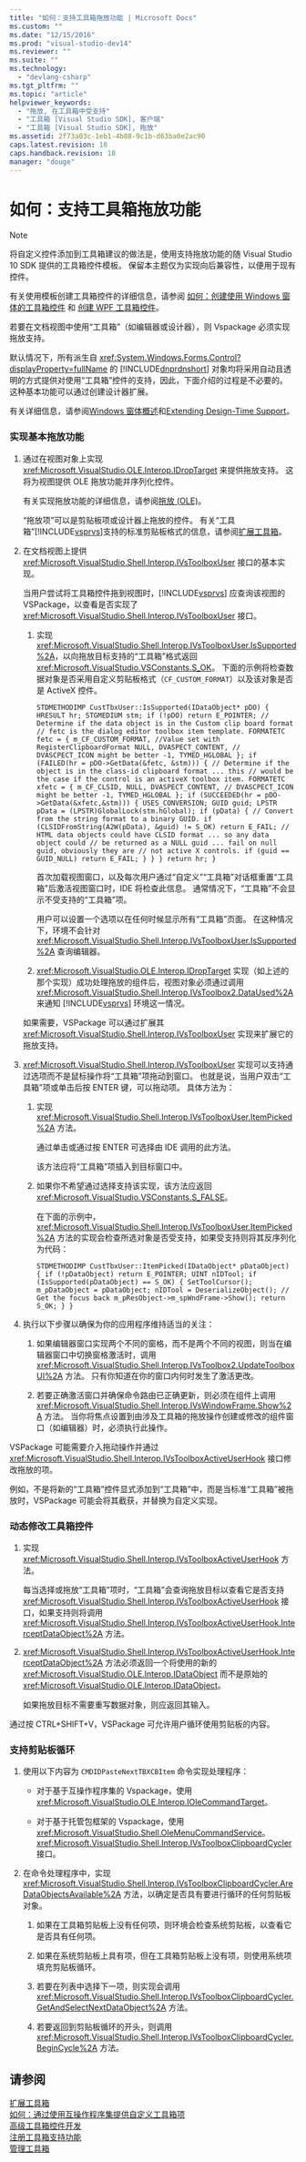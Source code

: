 ```yaml
---
title: "如何：支持工具箱拖放功能 | Microsoft Docs"
ms.custom: ""
ms.date: "12/15/2016"
ms.prod: "visual-studio-dev14"
ms.reviewer: ""
ms.suite: ""
ms.technology: 
  - "devlang-csharp"
ms.tgt_pltfrm: ""
ms.topic: "article"
helpviewer_keywords: 
  - "拖放, 在工具箱中受支持"
  - "工具箱 [Visual Studio SDK], 客户端"
  - "工具箱 [Visual Studio SDK], 拖放"
ms.assetid: 2f73a03c-1eb1-4b88-9c1b-d63ba0e2ac90
caps.latest.revision: 18
caps.handback.revision: 18
manager: "douge"
---
```

# 如何：支持工具箱拖放功能
> [!NOTE]
>  将自定义控件添加到工具箱建议的做法是，使用支持拖放功能的随 Visual Studio 10 SDK 提供的工具箱控件模板。 保留本主题仅为实现向后兼容性，以便用于现有控件。  
>   
>  有关使用模板创建工具箱控件的详细信息，请参阅 [如何：创建使用 Windows 窗体的工具箱控件](../misc/how-to-create-a-toolbox-control-that-uses-windows-forms.md) 和 [创建 WPF 工具箱控件](../extensibility/creating-a-wpf-toolbox-control.md)。  
  
 若要在文档视图中使用“工具箱”（如编辑器或设计器），则 Vspackage 必须实现拖放支持。  
  
 默认情况下，所有派生自 <xref:System.Windows.Forms.Control?displayProperty=fullName> 的 [!INCLUDE[dnprdnshort](../code-quality/includes/dnprdnshort_md.md)] 对象均将采用自动且透明的方式提供对使用“工具箱”控件的支持，因此，下面介绍的过程是不必要的。 这种基本功能可以通过创建设计器扩展。  
  
 有关详细信息，请参阅[Windows 窗体概述](../Topic/Windows%20Forms%20Overview.md)和[Extending Design\-Time Support](../Topic/Extending%20Design-Time%20Support.md)。  
  
### 实现基本拖放功能  
  
1.  通过在视图对象上实现 <xref:Microsoft.VisualStudio.OLE.Interop.IDropTarget> 来提供拖放支持。 这将为视图提供 OLE 拖放功能并序列化控件。  
  
     有关实现拖放功能的详细信息，请参阅[拖放 \(OLE\)](/visual-cpp/mfc/drag-and-drop-ole)。  
  
     “拖放项”可以是剪贴板项或设计器上拖放的控件。 有关“工具箱”[!INCLUDE[vsprvs](../code-quality/includes/vsprvs_md.md)]支持的标准剪贴板格式的信息，请参阅[扩展工具箱](../misc/extending-the-toolbox.md)。  
  
2.  在文档视图上提供 <xref:Microsoft.VisualStudio.Shell.Interop.IVsToolboxUser> 接口的基本实现。  
  
     当用户尝试将工具箱控件拖到视图时，[!INCLUDE[vsprvs](../code-quality/includes/vsprvs_md.md)] 应查询该视图的 VSPackage，以查看是否实现了 <xref:Microsoft.VisualStudio.Shell.Interop.IVsToolboxUser> 接口。  
  
    1.  实现 <xref:Microsoft.VisualStudio.Shell.Interop.IVsToolboxUser.IsSupported%2A>，以向拖放目标支持的“工具箱”格式返回 <xref:Microsoft.VisualStudio.VSConstants.S_OK>。 下面的示例将检查数据对象是否采用自定义剪贴板格式（`CF_CUSTOM_FORMAT`）以及该对象是否是 ActiveX 控件。  
  
        ```cpp#  
        STDMETHODIMP CustTbxUser::IsSupported(IDataObject* pDO) { HRESULT hr; STGMEDIUM stm; if (!pDO) return E_POINTER; // Determine if the data object is in the Custom clip board format // fetc is the dialog editor toolbox item template. FORMATETC fetc = { m_CF_CUSTOM_FORMAT, //Value set with RegisterClipboardFormat NULL, DVASPECT_CONTENT, // DVASCPECT_ICON might be better -1, TYMED_HGLOBAL }; if (FAILED(hr = pDO->GetData(&fetc, &stm))) { // Determine if the object is in the class-id clipboard format ... this // would be the case if the control is an activeX toolbox item. FORMATETC xfetc = { m_CF_CLSID, NULL, DVASPECT_CONTENT, // DVASCPECT_ICON might be better -1, TYMED_HGLOBAL }; if (SUCCEEDED(hr = pDO->GetData(&xfetc,&stm))) { USES_CONVERSION; GUID guid; LPSTR pData = (LPSTR)GlobalLock(stm.hGlobal); if (pData) { // Convert from the string format to a binary GUID. if (CLSIDFromString(A2W(pData), &guid) != S_OK) return E_FAIL; // HTML data objects could have CLSID format ... so any data object could // be returned as a NULL guid ... fail on null guid, obviously they are // not active X controls. if (guid == GUID_NULL) return E_FAIL; } } } return hr; }  
        ```  
  
         首次加载视图窗口，以及每次用户通过“自定义”“工具箱”对话框重置“工具箱”后激活视图窗口时，IDE 将检查此信息。 通常情况下，“工具箱”不会显示不受支持的“工具箱”项。  
  
         用户可以设置一个选项以在任何时候显示所有“工具箱”页面。 在这种情况下，环境不会针对 <xref:Microsoft.VisualStudio.Shell.Interop.IVsToolboxUser.IsSupported%2A> 查询编辑器。  
  
    2.  <xref:Microsoft.VisualStudio.OLE.Interop.IDropTarget> 实现（如上述的那个实现）成功处理拖放的组件后，视图对象必须通过调用 <xref:Microsoft.VisualStudio.Shell.Interop.IVsToolbox2.DataUsed%2A> 来通知 [!INCLUDE[vsprvs](../code-quality/includes/vsprvs_md.md)] 环境这一情况。  
  
     如果需要，VSPackage 可以通过扩展其 <xref:Microsoft.VisualStudio.Shell.Interop.IVsToolboxUser> 实现来扩展它的拖放支持。  
  
3.  <xref:Microsoft.VisualStudio.Shell.Interop.IVsToolboxUser> 实现可以支持通过选项而不是鼠标操作将“工具箱”项拖动到窗口。 也就是说，当用户双击“工具箱”项或单击后按 ENTER 键，可以拖动项。 具体方法为：  
  
    1.  实现 <xref:Microsoft.VisualStudio.Shell.Interop.IVsToolboxUser.ItemPicked%2A> 方法。  
  
         通过单击或通过按 ENTER 可选择由 IDE 调用的此方法。  
  
         该方法应将“工具箱”项插入到目标窗口中。  
  
    2.  如果你不希望通过选择支持该实现，该方法应返回 <xref:Microsoft.VisualStudio.VSConstants.S_FALSE>。  
  
         在下面的示例中，<xref:Microsoft.VisualStudio.Shell.Interop.IVsToolboxUser.ItemPicked%2A> 方法的实现会检查所选对象是否受支持，如果受支持则将其反序列化为代码：  
  
        ```cpp#  
        STDMETHODIMP CustTbxUser::ItemPicked(IDataObject* pDataObject) { if (!pDataObject) return E_POINTER; UINT nIDTool; if (IsSupported(pDataObject) == S_OK) { SetToolCursor(); m_pDataObject = pDataObject; nIDTool = DeserializeObject(); // Get the focus back m_pResObject->m_spWndFrame->Show(); return S_OK; } }  
        ```  
  
4.  执行以下步骤以确保为你的应用程序维持适当的关注：  
  
    1.  如果编辑器窗口实现两个不同的窗格，而不是两个不同的视图，则当在编辑器窗口中切换窗格激活时，调用 <xref:Microsoft.VisualStudio.Shell.Interop.IVsToolbox2.UpdateToolboxUI%2A> 方法。 只有你知道在你的窗口内何时发生了激活更改。  
  
    2.  若要正确激活窗口并确保命令路由已正确更新，则必须在组件上调用 <xref:Microsoft.VisualStudio.Shell.Interop.IVsWindowFrame.Show%2A> 方法。 当你将焦点设置到由涉及工具箱的拖放操作创建或修改的组件窗口（如编辑器）时，必须执行此操作。  
  
 VSPackage 可能需要介入拖动操作并通过 <xref:Microsoft.VisualStudio.Shell.Interop.IVsToolboxActiveUserHook> 接口修改拖放的项。  
  
 例如，不是将新的“工具箱”控件显式添加到“工具箱”中，而是当标准“工具箱”被拖放时，VSPackage 可能会将其截获，并替换为自定义实现。  
  
### 动态修改工具箱控件  
  
1.  实现 <xref:Microsoft.VisualStudio.Shell.Interop.IVsToolboxActiveUserHook> 方法。  
  
     每当选择或拖放“工具箱”项时，“工具箱”会查询拖放目标以查看它是否支持 <xref:Microsoft.VisualStudio.Shell.Interop.IVsToolboxActiveUserHook> 接口，如果支持则将调用 <xref:Microsoft.VisualStudio.Shell.Interop.IVsToolboxActiveUserHook.InterceptDataObject%2A> 方法。  
  
2.  <xref:Microsoft.VisualStudio.Shell.Interop.IVsToolboxActiveUserHook.InterceptDataObject%2A> 方法必须返回一个将使用的新的 <xref:Microsoft.VisualStudio.OLE.Interop.IDataObject> 而不是原始的 <xref:Microsoft.VisualStudio.OLE.Interop.IDataObject>。  
  
     如果拖放目标不需要重写数据对象，则应返回其输入。  
  
 通过按 CTRL\+SHIFT\+V，VSPackage 可允许用户循环使用剪贴板的内容。  
  
### 支持剪贴板循环  
  
1.  使用以下内容为 `CMDIDPasteNextTBXCBItem` 命令实现处理程序：  
  
    -   对于基于互操作程序集的 Vspackage，使用 <xref:Microsoft.VisualStudio.OLE.Interop.IOleCommandTarget>。  
  
    -   对于基于托管包框架的 Vspackage，使用 <xref:Microsoft.VisualStudio.Shell.OleMenuCommandService>。<xref:Microsoft.VisualStudio.Shell.Interop.IVsToolboxClipboardCycler> 接口。  
  
2.  在命令处理程序中，实现 <xref:Microsoft.VisualStudio.Shell.Interop.IVsToolboxClipboardCycler.AreDataObjectsAvailable%2A> 方法，以确定是否具有要进行循环的任何剪贴板对象。  
  
    1.  如果在工具箱剪贴板上没有任何项，则环境会检查系统剪贴板，以查看它是否具有任何项。  
  
    2.  如果在系统剪贴板上具有项，但在工具箱剪贴板上没有项，则使用系统项填充剪贴板循环。  
  
    3.  若要在列表中选择下一项，则实现会调用 <xref:Microsoft.VisualStudio.Shell.Interop.IVsToolboxClipboardCycler.GetAndSelectNextDataObject%2A> 方法。  
  
    4.  若要返回到剪贴板循环的开头，则调用 <xref:Microsoft.VisualStudio.Shell.Interop.IVsToolboxClipboardCycler.BeginCycle%2A> 方法。  
  
## 请参阅  
 [扩展工具箱](../misc/extending-the-toolbox.md)   
 [如何：通过使用互操作程序集提供自定义工具箱项](../Topic/How%20to:%20Provide%20Custom%20Toolbox%20Items%20By%20Using%20Interop%20Assemblies.md)   
 [高级工具箱控件开发](/visual-cpp/misc/advanced-toolbox-control-development)   
 [注册工具箱支持功能](../misc/registering-toolbox-support-features.md)   
 [管理工具箱](/visual-cpp/misc/managing-the-toolbox)